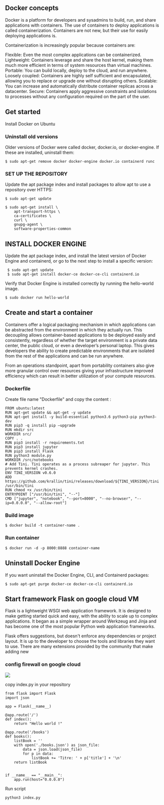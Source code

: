 ## Docker concepts
Docker is a platform for developers and sysadmins to build, run, and share applications with containers. The use of containers to deploy applications is called containerization. Containers are not new, but their use for easily deploying applications is.

Containerization is increasingly popular because containers are:

Flexible: Even the most complex applications can be containerized.
Lightweight: Containers leverage and share the host kernel, making them much more efficient in terms of system resources than virtual machines.
Portable: You can build locally, deploy to the cloud, and run anywhere.
Loosely coupled: Containers are highly self sufficient and encapsulated, allowing you to replace or upgrade one without disrupting others.
Scalable: You can increase and automatically distribute container replicas across a datacenter.
Secure: Containers apply aggressive constraints and isolations to processes without any configuration required on the part of the user.

## Get started
Install Docker on Ubuntu

### Uninstall old versions
Older versions of Docker were called docker, docker.io, or docker-engine. If these are installed, uninstall them:
```
$ sudo apt-get remove docker docker-engine docker.io containerd runc
```

### SET UP THE REPOSITORY
Update the apt package index and install packages to allow apt to use a repository over HTTPS:
```
$ sudo apt-get update

$ sudo apt-get install \
    apt-transport-https \
    ca-certificates \
    curl \
    gnupg-agent \
    software-properties-common
```
## INSTALL DOCKER ENGINE
Update the apt package index, and install the latest version of Docker Engine and containerd, or go to the next step to install a specific version:
```
 $ sudo apt-get update
 $ sudo apt-get install docker-ce docker-ce-cli containerd.io
 ```
Verify that Docker Engine is installed correctly by running the hello-world image.
```
$ sudo docker run hello-world
````
## Create and start a container
Containers offer a logical packaging mechanism in which applications can be abstracted from the environment in which they actually run. This decoupling allows container-based applications to be deployed easily and consistently, regardless of whether the target environment is a private data center, the public cloud, or even a developer’s personal laptop. This gives developers the ability to create predictable environments that are isolated from the rest of the applications and can be run anywhere.

From an operations standpoint, apart from portability containers also give more granular control over resources giving your infrastructure improved efficiency which can result in better utilization of your compute resources.

### Dockerfile
Create file name "Dockerfile" and copy the content :

```
FROM ubuntu:latest
RUN apt-get update && apt-get -y update
RUN apt-get install -y build-essential python3.6 python3-pip python3-dev
RUN pip3 -q install pip –upgrade
RUN mkdir src
WORKDIR src/
COPY . .
RUN pip3 install -r requirements.txt
RUN pip3 install jupyter
RUN pip3 install Flask
RUN python3 module.py
WORKDIR /src/notebooks
# Add Tini. Tini operates as a process subreaper for jupyter. This prevents kernel crashes.
ENV TINI_VERSION v0.6.0
ADD https://github.com/krallin/tini/releases/download/${TINI_VERSION}/tini /usr/bin/tini
RUN chmod +x /usr/bin/tini
ENTRYPOINT ["/usr/bin/tini", "--"]
CMD ["jupyter", "notebook", "--port=8000", "--no-browser", "--ip=0.0.0.0", "--allow-root"]
```

### Build image
```
$ docker build -t container-name .
```
### Run container
```
$ docker run -d -p 8000:8888 container-name
```
## Uninstall Docker Engine
If you want uninstall the Docker Engine, CLI, and Containerd packages:
```
$ sudo apt-get purge docker-ce docker-ce-cli containerd.io
```

## Start framework Flask on google cloud VM
Flask is a lightweight WSGI web application framework. It is designed to make getting started quick and easy, with the ability to scale up to complex applications. It began as a simple wrapper around Werkzeug and Jinja and has become one of the most popular Python web application frameworks.

Flask offers suggestions, but doesn't enforce any dependencies or project layout. It is up to the developer to choose the tools and libraries they want to use. There are many extensions provided by the community that make adding new

### config firewall on google cloud
![](images/instance.png)

copy index.py in your repository
```
from flask import Flask
import json

app = Flask(__name__)

@app.route('/')
def index():
    return "Hello world !"

@app.route('/books')
def books():
    listBook = ''
    with open('./books.json') as json_file:
        data = json.load(json_file)
        for p in data:
            listBook += 'Titre: ' + p['title'] + '\n'
    return listBook


if __name__ == "__main__":
    app.run(host="0.0.0.0")
 ```
 
Run script
````
python3 index.py
````


